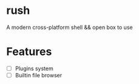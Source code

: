 # rush

A modern cross-platform shell && open box to use

# Features
- [ ] Plugins system
- [ ] Builtin file browser
